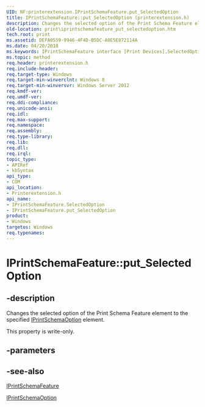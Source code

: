 ```yaml
---
UID: NF:printerextension.IPrintSchemaFeature.put_SelectedOption
title: IPrintSchemaFeature::put_SelectedOption (printerextension.h)
description: Changes the selected option of the Print Schema Feature element to the specified IPrintSchemaOption element.
old-location: print\iprintschemafeature_put_selectedoption.htm
tech.root: print
ms.assetid: DEFA0559-9946-4F4D-B5DC-A0E5E872114A
ms.date: 04/20/2018
ms.keywords: IPrintSchemaFeature interface [Print Devices],SelectedOption property, IPrintSchemaFeature.SelectedOption, IPrintSchemaFeature.put_SelectedOption, IPrintSchemaFeature::SelectedOption, IPrintSchemaFeature::put_SelectedOption, SelectedOption property [Print Devices], SelectedOption property [Print Devices],IPrintSchemaFeature interface, get_SelectedOption, print.iprintschemafeature_put_selectedoption, printerextension/IPrintSchemaFeature::SelectedOption, printerextension/IPrintSchemaFeature::put_SelectedOption, put_SelectedOption
ms.topic: method
req.header: printerextension.h
req.include-header: 
req.target-type: Windows
req.target-min-winverclnt: Windows 8
req.target-min-winversvr: Windows Server 2012
req.kmdf-ver: 
req.umdf-ver: 
req.ddi-compliance: 
req.unicode-ansi: 
req.idl: 
req.max-support: 
req.namespace: 
req.assembly: 
req.type-library: 
req.lib: 
req.dll: 
req.irql: 
topic_type:
- APIRef
- kbSyntax
api_type:
- COM
api_location:
- Printerextension.h
api_name:
- IPrintSchemaFeature.SelectedOption
- IPrintSchemaFeature.put_SelectedOption
product:
- Windows
targetos: Windows
req.typenames: 
---
```


# IPrintSchemaFeature::put_SelectedOption


## -description


Changes the selected option of the Print Schema Feature element to the specified <a href="https://msdn.microsoft.com/library/windows/hardware/hh451335">IPrintSchemaOption</a> element.

This property is write-only.


## -parameters


## -see-also




<a href="https://msdn.microsoft.com/library/windows/hardware/hh451284">IPrintSchemaFeature</a>



<a href="https://msdn.microsoft.com/library/windows/hardware/hh451335">IPrintSchemaOption</a>
 

 

